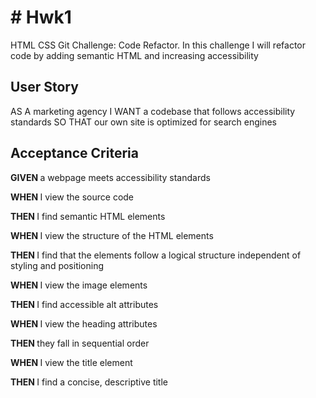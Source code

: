 <h1> # Hwk1 </h1>
HTML CSS Git Challenge: Code Refactor. In this challenge I will refactor code by adding semantic HTML and increasing accessibility

<h2> User Story </h1>
AS A marketing agency
I WANT a codebase that follows accessibility standards
SO THAT our own site is optimized for search engines

<h2> Acceptance Criteria </h2>
<b> GIVEN </b> a webpage meets accessibility standards


<b> WHEN </b> I view the source code

<b> THEN </b> I find semantic HTML elements


<b> WHEN </b> I view the structure of the HTML elements

<b> THEN </b> I find that the elements follow a logical structure independent of styling and positioning


<b> WHEN </b> I view the image elements

<b> THEN </b> I find accessible alt attributes


<b> WHEN </b> I view the heading attributes

<b> THEN </b> they fall in sequential order


<b> WHEN </b> I view the title element

<b> THEN </b> I find a concise, descriptive title
